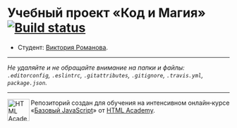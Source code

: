 # Учебный проект «Код и Магия» [![Build status][travis-image]][travis-url]

* Студент: [Виктория Романова](https://up.htmlacademy.ru/javascript/11/user/149336).

---

_Не удаляйте и не обращайте внимание на папки и файлы:_<br>
_`.editorconfig`, `.eslintrc`, `.gitattributes`, `.gitignore`, `.travis.yml`, `package.json`._

---

<a href="https://htmlacademy.ru/intensive/javascript"><img align="left" width="50" height="50" title="HTML Academy" src="https://up.htmlacademy.ru/static/img/intensive/javascript/logo-for-github.svg"></a>

Репозиторий создан для обучения на интенсивном онлайн‑курсе «[Базовый JavaScript](https://htmlacademy.ru/intensive/javascript)» от [HTML Academy](https://htmlacademy.ru).

[travis-image]: https://travis-ci.org/htmlacademy-javascript/149336-code-and-magick.svg?branch=master
[travis-url]: https://travis-ci.org/htmlacademy-javascript/149336-code-and-magick
